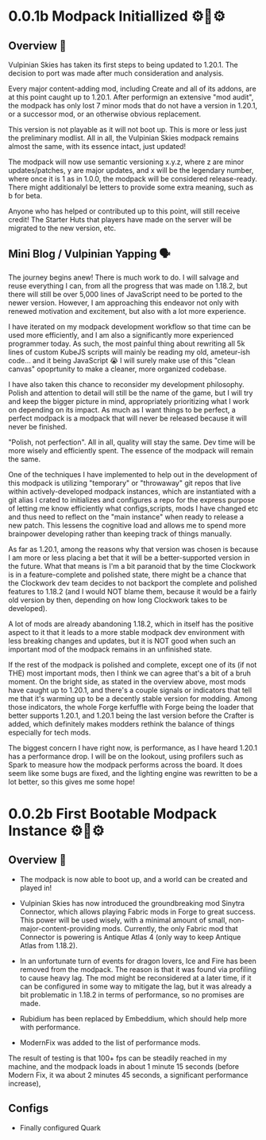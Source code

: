# 0.0.1b Modpack Initiallized ⚙️🦊⚙️

## Overview 📝

Vulpinian Skies has taken its first steps to being updated to 1.20.1. The decision to port was made after much consideration and analysis.

 Every major content-adding mod, including Create and all of its addons, are at this point caught up to 1.20.1. After performign an extensive "mod audit", the modpack has only lost 7 minor mods that do not have a version in 1.20.1, or a successor mod, or an otherwise obvious replacement.
 
 This version is not playable as it will not boot up. This is more or less just the preliminary modlist. All in all, the Vulpinian Skies modpack remains almost the same, with its essence intact, just updated!
 
  The modpack will now use semantic versioning x.y.z, where z are minor updates/patches, y are major updates, and x will be the legendary number, where once it is 1 as in 1.0.0, the modpack will be considered release-ready. There might additionalyl be letters to provide some extra meaning, such as b for beta.
 
 Anyone who has helped or contributed up to this point, will still receive credit! The Starter Huts that players have made on the server will be migrated to the new version, etc.
 
 ## Mini Blog / Vulpinian Yapping 🗣
 
 The journey begins anew! There is much work to do. I will salvage and reuse everything I can, from all the progress that was made on 1.18.2, but there will still be over 5,000 lines of JavaScript need to be ported to the newer version. However, I am approaching this endeavor not only with renewed motivation and excitement, but also with a lot more experience.
 
 I have iterated on my modpack development workflow so that time can be used more efficiently, and I am also a significantly more experienced programmer today. As such, the most painful thing about rewriting all 5k lines of custom KubeJS scripts will mainly be reading my old, ameteur-ish code... and it being  JavaScript 😭 I will surely make use of this "clean canvas" opoprtunity to make a cleaner, more organized codebase.
 
 I have also taken this chance to reconsider my development philosophy. Polish and attention to detail will still be the name of the game, but I will try and keep the bigger picture in mind, appropriately prioritizing what I work on depending on its impact. As much as I want things to be perfect, a perfect modpack is a modpack that will never be released because it will never be finished.
 
 "Polish, not perfection". All in all, quality will stay the same. Dev time will be more wisely and efficiently spent. The essence of the modpack will remain the same.
 
 One of the techniques I have implemented to help out in the development of this modpack is utilizing "temporary" or "throwaway" git repos that live within actively-developed modpack instances, which are instantiated with a git alias I crated to initializes and configures a repo for the express purpose of letting me know efficiently what configs,scripts, mods I have changed etc and thus need to reflect on the "main instance" when ready to release a new patch. This lessens the cognitive load and allows me to spend more brainpower developing rather than keeping track of things manually.
 
 As far as  1.20.1, among the reasons  why that version was chosen is because I am more or less placing a bet that it will be a better-supported version in the future. What that means is I'm a bit paranoid that by the time Clockwork is in a feature-complete and polished state, there might be a chance that the Clockwork dev team decides to not backport the complete and polished features to 1.18.2 (and I would NOT blame them, because it would be a fairly old version by then, depending on how long Clockwork takes to be developed).
 
 A lot of mods are already abandoning 1.18.2, which in itself has the positive aspect to it that it leads to a more stable modpack dev environment with less breaking changes and updates, but it is NOT good when such an important mod of the modpack remains in an unfinished state.
 
 If the rest of the modpack is polished and complete, except one of its (if not THE) most important mods, then I think we can agree that's a bit of a bruh moment. On the bright side, as stated in the overview above, most mods have caught up to 1.20.1, and there's a couple signals or indicators that tell me that it's warming up to be a decently stable version for modding.  Among those indicators, the whole Forge kerfuffle with Forge being the loader that better supports 1.20.1, and 1.20.1 being the last version before the Crafter is added, which definitely makes modders rethink the balance of things especially for tech mods.
 
 The biggest concern I have right now, is performance, as I have heard 1.20.1 has a performance drop. I will be on the lookout, using profilers such as Spark to measure how the modpack performs across the board. It does seem like some bugs are fixed, and the lighting engine was rewritten to be a lot better, so this gives me some hope!
 
 # 0.0.2b First Bootable Modpack Instance ⚙️🦊⚙️
 
 ## Overview 📝
 
 - The modpack is now able to boot up, and a world can be created and played in!
 
 - Vulpinian Skies has now introduced the groundbreaking mod Sinytra Connector, which allows playing Fabric mods in Forge to great success. This power will be used wisely, with a minimal amount of  small, non-major-content-providing mods. Currently, the only Fabric mod that Connector is powering is Antique Atlas 4 (only way to keep Antique Atlas from 1.18.2).
 
 - In an unfortunate turn of events for dragon lovers, Ice and Fire has been removed from the modpack. The reason is that it was found via profiling to cause heavy lag. The mod might be reconsidered at a later time, if it can be configured in some way to mitigate the lag, but it was already a bit problematic in 1.18.2 in terms of performance, so no promises are made.
 
 - Rubidium has been replaced by Embeddium, which should help more with performance.
 
 - ModernFix was added to the list of performance mods.
 
 The result of testing is that 100+ fps can be steadily reached in my machine, and the modpack loads in about 1 minute 15 seconds (before Modern Fix, it wa about 2 minutes 45 seconds, a significant performance increase),
 
 ## Configs
 
 - Finally configured Quark